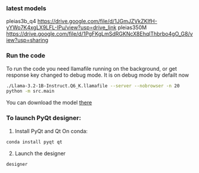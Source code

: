 ### latest models

pleias3b_q4 https://drive.google.com/file/d/1JGmJZVkZKIfH-yYWo7K4xgLX9LFL-IPu/view?usp=drive_link
pleias350M https://drive.google.com/file/d/1PgFKgLmSdRGKNcX8EhqlThbrbo4gO_G8/view?usp=sharing

### Run the code

To run the code you need llamafile running on the background, or get response key changed to debug mode. It is on debug mode by defailt now
```bash
./Llama-3.2-1B-Instruct.Q6_K.llamafile --server --nobrowser -n 20
python -m src.main
```
You can download the model [there](https://huggingface.co/Mozilla/Llama-3.2-1B-Instruct-llamafile/blob/main/Llama-3.2-1B-Instruct.Q6_K.llamafile)

[//]: # (Usful links for implemetation )
[//]: # (https://thepythoncode.com/article/make-pdf-viewer-with-tktinter-in-python)

### To launch PyQt designer:
1. Install PyQt and Qt
On conda:
```bash
conda install pyqt qt
```

2. Launch the designer
```bash
designer
```
